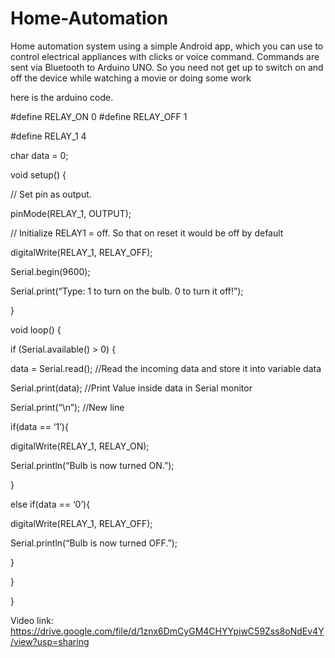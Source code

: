# Home-Automation

Home automation system using a simple Android app, which you can use to control electrical appliances with clicks or voice command. Commands are sent via Bluetooth to Arduino UNO. So you need not get up to switch on and off the device while watching a movie or doing some work

here is the arduino code.


#define RELAY_ON 0
#define RELAY_OFF 1

#define RELAY_1  4

char data = 0;

void setup() {

// Set pin as output.

pinMode(RELAY_1, OUTPUT);

// Initialize RELAY1 = off. So that on reset it would be off by default

digitalWrite(RELAY_1, RELAY_OFF);

Serial.begin(9600);

Serial.print(“Type: 1 to turn on the bulb. 0 to turn it off!”);

}

void loop() {

 if (Serial.available() > 0) {

data = Serial.read();      //Read the incoming data and store it into variable data

  Serial.print(data);        //Print Value inside data in Serial monitor

Serial.print(“\n”);        //New line

if(data == ‘1’){

digitalWrite(RELAY_1, RELAY_ON);

Serial.println(“Bulb is now turned ON.”);

}

else if(data == ‘0’){

digitalWrite(RELAY_1, RELAY_OFF);

 Serial.println(“Bulb is now turned OFF.”);

}

}

}


Video link: https://drive.google.com/file/d/1znx6DmCyGM4CHYYpiwC59Zss8oNdEv4Y/view?usp=sharing
